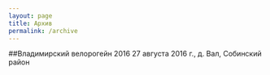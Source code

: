 ```yaml
---
layout: page
title: Архив
permalink: /archive
---
```


##Владимирский велорогейн 2016
27 августа 2016 г., д. Вал, Собинский район

[]()
[]()
[]()
[]()



